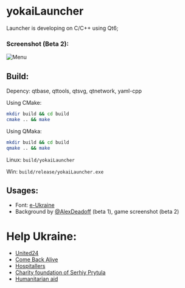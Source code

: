 # yokaiLauncher

Launcher is developing on C/C++ using Qt6;

### Screenshot (Beta 2):
![Menu](https://s1.vilafox.xyz/resources/ghs.png)

## Build:

Depency: qtbase, qttools, qtsvg, qtnetwork, yaml-cpp

Using CMake:
```bash
mkdir build && cd build
cmake .. && make
```

Using QMaka:
```bash
mkdir build && cd build
qmake .. && make
```

Linux: `build/yokaiLauncher`

Win: `build/release/yokaiLauncher.exe`

## Usages:
- Font: [e-Ukraine](https://thedigital.gov.ua/fonts)
- Background by [@AlexDeadoff](https://twitch.tv/alexdeadoff) (beta 1), game screenshot (beta 2)

# Help Ukraine:
 - [United24](https://u24.gov.ua/)
 - [Come Back Alive](https://savelife.in.ua/en/)
 - [Hospitallers](https://www.hospitallers.life/needs-hospitallers)
 - [Charity foundation of Serhiy Prytula](https://prytulafoundation.org/en)
 - [Humanitarian aid](https://help.gov.ua/en/)

